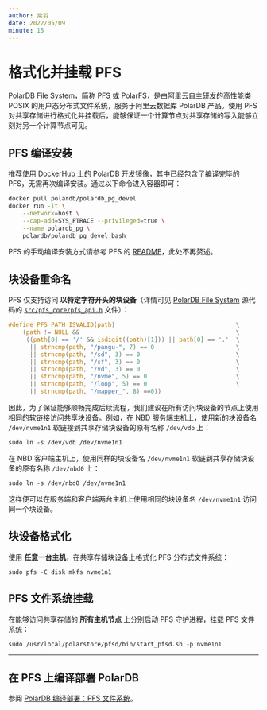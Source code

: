 ```yaml
---
author: 棠羽
date: 2022/05/09
minute: 15
---
```


# 格式化并挂载 PFS

<ArticleInfo :frontmatter=$frontmatter></ArticleInfo>

PolarDB File System，简称 PFS 或 PolarFS，是由阿里云自主研发的高性能类 POSIX 的用户态分布式文件系统，服务于阿里云数据库 PolarDB 产品。使用 PFS 对共享存储进行格式化并挂载后，能够保证一个计算节点对共享存储的写入能够立刻对另一个计算节点可见。

## PFS 编译安装

推荐使用 DockerHub 上的 PolarDB 开发镜像，其中已经包含了编译完毕的 PFS，无需再次编译安装。通过以下命令进入容器即可：

```bash
docker pull polardb/polardb_pg_devel
docker run -it \
    --network=host \
    --cap-add=SYS_PTRACE --privileged=true \
    --name polardb_pg \
    polardb/polardb_pg_devel bash
```

PFS 的手动编译安装方式请参考 PFS 的 [README](https://github.com/ApsaraDB/polardb-file-system/blob/master/Readme-CN.md)，此处不再赘述。

## 块设备重命名

PFS 仅支持访问 **以特定字符开头的块设备**（详情可见 [PolarDB File System](https://github.com/ApsaraDB/PolarDB-FileSystem) 源代码的 [`src/pfs_core/pfs_api.h`](https://github.com/ApsaraDB/PolarDB-FileSystem/blob/master/src/pfs_core/pfs_api.h) 文件）：

```c
#define PFS_PATH_ISVALID(path)                                  \
    (path != NULL &&                                            \
     ((path[0] == '/' && isdigit((path)[1])) || path[0] == '.'  \
      || strncmp(path, "/pangu-", 7) == 0                       \
      || strncmp(path, "/sd", 3) == 0                           \
      || strncmp(path, "/sf", 3) == 0                           \
      || strncmp(path, "/vd", 3) == 0                           \
      || strncmp(path, "/nvme", 5) == 0                         \
      || strncmp(path, "/loop", 5) == 0                         \
      || strncmp(path, "/mapper_", 8) ==0))
```

因此，为了保证能够顺畅完成后续流程，我们建议在所有访问块设备的节点上使用相同的软链接访问共享块设备。例如，在 NBD 服务端主机上，使用新的块设备名 `/dev/nvme1n1` 软链接到共享存储块设备的原有名称 `/dev/vdb` 上：

```bash:no-line-numbers
sudo ln -s /dev/vdb /dev/nvme1n1
```

在 NBD 客户端主机上，使用同样的块设备名 `/dev/nvme1n1` 软链到共享存储块设备的原有名称 `/dev/nbd0` 上：

```bash:no-line-numbers
sudo ln -s /dev/nbd0 /dev/nvme1n1
```

这样便可以在服务端和客户端两台主机上使用相同的块设备名 `/dev/nvme1n1` 访问同一个块设备。

## 块设备格式化

使用 **任意一台主机**，在共享存储块设备上格式化 PFS 分布式文件系统：

```bash:no-line-numbers
sudo pfs -C disk mkfs nvme1n1
```

## PFS 文件系统挂载

在能够访问共享存储的 **所有主机节点** 上分别启动 PFS 守护进程，挂载 PFS 文件系统：

```bash:no-line-numbers
sudo /usr/local/polarstore/pfsd/bin/start_pfsd.sh -p nvme1n1
```

---

## 在 PFS 上编译部署 PolarDB

参阅 [PolarDB 编译部署：PFS 文件系统](./db-pfs.md)。
